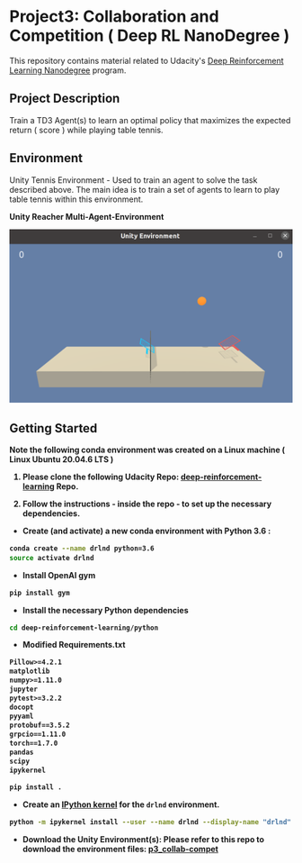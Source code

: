[//]: # (Image References)
[image1]: data_files/Tennis_Court.png 

# Project3: Collaboration and Competition ( Deep RL NanoDegree )

This repository contains material related to Udacity's [Deep Reinforcement Learning Nanodegree](https://www.udacity.com/course/deep-reinforcement-learning-nanodegree--nd893) program. 

## Project Description

Train a TD3 Agent(s) to learn an optimal policy that maximizes the expected return ( score ) while playing table tennis. 


## Environment


Unity Tennis Environment - Used to train an agent to solve the task described above. The main idea is to train a set of agents to learn to play table tennis within this environment. 

<b>**Unity Reacher Multi-Agent-Environment**</cebnter>

![alt text][image1] 





## Getting Started 

Note the following conda environment was created on a Linux machine ( __Linux Ubuntu 20.04.6 LTS__ ) 

1. Please clone the following Udacity Repo: [deep-reinforcement-learning](https://github.com/udacity/deep-reinforcement-learning) Repo.

2. Follow the instructions - inside the repo - to set up the necessary dependencies. 
* Create (and activate) a new conda environment with Python 3.6 : 
```bash
conda create --name drlnd python=3.6
source activate drlnd
```
* Install OpenAI gym
```bash
pip install gym
```
* Install the necessary Python dependencies 
```bash
cd deep-reinforcement-learning/python
```
- Modified Requirements.txt 
```text
Pillow>=4.2.1
matplotlib
numpy>=1.11.0
jupyter
pytest>=3.2.2
docopt
pyyaml
protobuf==3.5.2
grpcio==1.11.0
torch==1.7.0
pandas
scipy
ipykernel
```
```bash
pip install .
```
* Create an [IPython kernel](http://ipython.readthedocs.io/en/stable/install/kernel_install.html) for the `drlnd` environment. 
```bash
python -m ipykernel install --user --name drlnd --display-name "drlnd"
```
* Download the Unity Environment(s):
Please refer to this repo to download the environment files: [p3_collab-compet](https://github.com/udacity/deep-reinforcement-learning/tree/master/p3_collab-compet)
